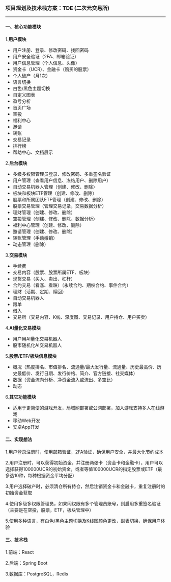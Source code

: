 ### 项目规划及技术栈方案：TDE (二次元交易所)
---
#### **一、核心功能模块**
1.**用户模块**
- 用户注册、登录、修改密码、找回密码
- 用户安全验证（2FA、邮箱验证）
- 用户信息管理（个人信息、头像）
- 资金卡（UCR）、金融卡（购买的股票）
- 个人破产（月1次）
- 语言切换
- 白色/黑色主题切换
- 自定义图表
- 盈亏分析
- 首页广场
- 空投
- 福利中心
- 邀请
- 转账
- 交易记录
- 排行榜
- 帮助中心、文档展示

2.**后台模块**
- 多级多权限管理员登录、修改密码、多重签名验证
- 用户管理（查看用户信息、冻结用户、删除用户）
- 自动交易机器人管理（创建、修改、删除）
- 板块和板块ETF管理（创建、修改、删除）
- 股票和所属团队ETF管理（创建、修改、删除）
- 股票交易管理（管理交易记录，交易数据分析）
- 理财管理（创建、修改、删除）
- 空投管理（创建、修改、删除、数据分析）
- 福利中心管理（创建、修改、删除）
- 邀请管理（创建、修改、删除）
- 转账管理（手动撤销）
- 动态管理（删除）
  
3.**交易模块**
- 手续费
- 交易内容（股票、股票所属ETF、板块）
- 现货交易（买入、卖出、杠杆）
- 合约交易（看涨、看跌）（永续合约、期权合约、事件合约）
- 理财（活期、定期、赎回）
- 自动交易机器人
- 跟单
- 借入
- 交易所（交易内容、K线、深度图、交易记录、用户持仓、用户买卖）

4.**AI量化交易模块**
- 用户用AI量化交易机器人
- 股市随机化AI交易机器人

5.**股票/ETF/板块信息模块**
- 概况（热度排名、市值排名、流通量/最大发行量、流通量、历史最高价、历史最低价、发行日期、发行价格、简介、官方链接、社交媒体）
- 数据（资金流向分析、净资金流入或流出、多空比）
- 动态

6.**其它功能模块**
- 适用于更简便的游戏开发，局域网部署或公网部署，加入游戏支持多人在线游戏
- 移动Web开发
- 安卓App开发

#### **二、实现想法**
1.用户登录注册时，使用邮箱验证，2FA验证，确保用户安全，并最大化节约成本

2.用户注册时，可以获得初始资金，并注册两张卡（资金卡和金融卡），用户可以选择获得100000UCR的初始资金，或者等值100000UCR的指定股票或ETF（最多选10种，每种根据资金平均分配）

3.用户选择破产时，必须清仓所有持仓，然后注销资金卡和金融卡，重复注册时的初始资金获取

4.使用多级多权限管理员，如果同权限有多个管理员账号，则启用多重签名验证（主要是在空投，股票，ETF，板块管理中）

5.使用多种语言，有白色/黑色主题切换及K线图颜色更改，副表切换，确保用户体验

#### **三、技术栈**
1.前端：React

2.后端：Spring Boot

3.数据库：PostgreSQL，Redis